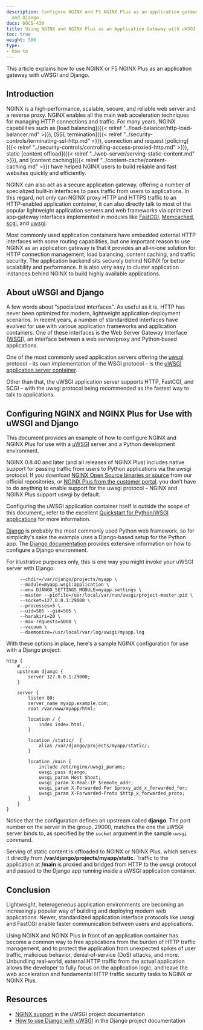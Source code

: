 ```yaml
---
description: Configure NGINX and F5 NGINX Plus as an application gateway for uWSGI
  and Django.
docs: DOCS-439
title: Using NGINX and NGINX Plus as an Application Gateway with uWSGI and Django
toc: true
weight: 500
type:
- how-to
---
```


This article explains how to use NGINX or F5 NGINX Plus as an application gateway with uWSGI and Django.

<span id="intro"></span>
## Introduction

NGINX is a high‑performance, scalable, secure, and reliable web server and a reverse proxy. NGINX enables all the main web acceleration techniques for managing HTTP connections and traffic. For many years, NGINX capabilities such as [load balancing]({{< relref "../load-balancer/http-load-balancer.md" >}}), [SSL termination]({{< relref "../security-controls/terminating-ssl-http.md" >}}), connection and request [policing]({{< relref "../security-controls/controlling-access-proxied-http.md" >}}), static [content offload]({{< relref "../web-server/serving-static-content.md" >}}), and [content caching]({{< relref "../content-cache/content-caching.md" >}}) have helped NGINX users to build reliable and fast websites quickly and efficiently.

NGINX can also act as a secure application gateway, offering a number of specialized built‑in interfaces to pass traffic from users to applications. In this regard, not only can NGINX proxy HTTP and HTTPS traffic to an HTTP‑enabled application container, it can also directly talk to most of the popular lightweight application servers and web frameworks via optimized app‑gateway interfaces implemented in modules like [FastCGI](https://nginx.org/en/docs/http/ngx_http_fastcgi_module.html), [Memcached](https://nginx.org/en/docs/http/ngx_http_memcached_module.html), [scgi](https://nginx.org/en/docs/http/ngx_http_scgi_module.html), and [uwsgi](https://nginx.org/en/docs/http/ngx_http_uwsgi_module.html).

Most commonly used application containers have embedded external HTTP interfaces with some routing capabilities, but one important reason to use NGINX as an application gateway is that it provides an all‑in‑one solution for HTTP connection management, load balancing, content caching, and traffic security. The application backend sits securely behind NGINX for better scalability and performance. It is also very easy to cluster application instances behind NGINX to build highly available applications.

<span id="about-uwsgi-django"></span>
## About uWSGI and Django

A few words about "specialized interfaces". As useful as it is, HTTP has never been optimized for modern, lightweight application‑deployment scenarios. In recent years, a number of standardized interfaces have evolved for use with various application frameworks and application containers. One of these interfaces is the Web Server Gateway Interface ([WSGI](http://wsgi.readthedocs.org/en/latest/)), an interface between a web server/proxy and Python‑based applications.

One of the most commonly used application servers offering the [uwsgi](http://uwsgi-docs.readthedocs.org/en/latest/Protocol.html) protocol – its own implementation of the WSGI protocol – is the [uWSGI application server container](https://github.com/unbit/uwsgi).

Other than that, the uWSGI application server supports HTTP, FastCGI, and SCGI – with the uwsgi protocol being recommended as the fastest way to talk to applications.

<span id="configure"></span>
## Configuring NGINX and NGINX Plus for Use with uWSGI and Django

This document provides an example of how to configure NGINX and NGINX Plus for use with a [uWSGI](http://uwsgi-docs.readthedocs.org/en/latest/) server and a Python development environment.

NGINX 0.8.40 and later (and all releases of NGINX Plus) includes native support for passing traffic from users to Python applications via the uwsgi protocol. If you download [NGINX Open Source  binaries or source](https://nginx.org/en/download.html) from our official repositories, or [NGINX Plus from the customer portal](https://account.f5.com/myf5), you don’t have to do anything to enable support for the uwsgi protocol – NGINX and NGINX Plus support uswgi by default.

Configuring the uWSGI application container itself is outside the scope of this document,; refer to the excellent [Quickstart for Python/WSGI applications](http://uwsgi-docs.readthedocs.org/en/latest/WSGIquickstart.html) for more information.

[Django](https://www.djangoproject.com/) is probably the most commonly used Python web framework, so for simplicity's sake the example uses a Django‑based setup for the Python app. The [Django documentation](https://docs.djangoproject.com/en/1.11/) provides extensive information on how to configure a Django environment.

For illustrative purposes only, this is one way you might invoke your uWSGI server with Django:

```none
     --chdir=/var/django/projects/myapp \
     --module=myapp.wsgi:application \
     --env DJANGO_SETTINGS_MODULE=myapp.settings \
     --master --pidfile=/usr/local/var/run/uwsgi/project-master.pid \
     --socket=127.0.0.1:29000 \
     --processes=5 \
     --uid=505 --gid=505 \
     --harakiri=20 \
     --max-requests=5000 \
     --vacuum \
     --daemonize=/usr/local/var/log/uwsgi/myapp.log
```

With these options in place, here's a sample NGINX configuration for use with a Django project:

```nginx
http {
    # ...
    upstream django {
        server 127.0.0.1:29000;
    }

    server {
        listen 80;
        server_name myapp.example.com;
        root /var/www/myapp/html;

        location / {
            index index.html;
        }

        location /static/  {
            alias /var/django/projects/myapp/static/;
        }

        location /main {
            include /etc/nginx/uwsgi_params;
            uwsgi_pass django;
            uwsgi_param Host $host;
            uwsgi_param X-Real-IP $remote_addr;
            uwsgi_param X-Forwarded-For $proxy_add_x_forwarded_for;
            uwsgi_param X-Forwarded-Proto $http_x_forwarded_proto;
        }
    }
}
```

Notice that the configuration defines an upstream called **django**. The port number on the server in the group, 29000, matches the one the uWSGI server binds to, as specified by the `socket` argument in the sample `uwsgi` command.

Serving of static content is offloaded to NGINX or NGINX Plus, which serves it directly from **/var/django/projects/myapp/static**. Traffic to the application at **/main** is proxied and bridged from HTTP to the uwsgi protocol and passed to the Django app running inside a uWSGI application container.

<span id="conclusion"></span>
## Conclusion

Lightweight, heterogeneous application environments are becoming an increasingly popular way of building and deploying modern web applications. Newer, standardized application interface protocols like uwsgi and FastCGI enable faster communication between users and applications.

Using NGINX and NGINX Plus in front of an application container has become a common way to free applications from the burden of HTTP traffic management, and to protect the application from unexpected spikes of user traffic, malicious behavior, denial‑of‑service (DoS) attacks, and more. Unbundling real‑world, external HTTP traffic from the actual application allows the developer to fully focus on the application logic, and leave the web acceleration and fundamental HTTP traffic security tasks to NGINX or NGINX Plus.

<span id="resources"></span>
## Resources

- [NGINX support](https://uwsgi-docs.readthedocs.io/en/latest/Nginx.html) in the uWSGI project documentation
- [How to use Django with uWSGI](https://docs.djangoproject.com/en/1.11/howto/deployment/wsgi/uwsgi/) in the Django project documentation

